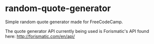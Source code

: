 # random-quote-generator
Simple random quote generator made for FreeCodeCamp.

The quote generator API currently being used is Forismatic's API found here:
http://forismatic.com/en/api/ 
